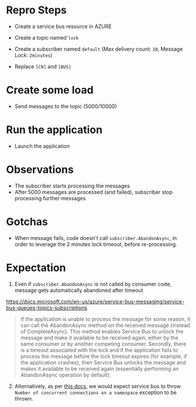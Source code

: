 # Repro Steps

* Create a service bus resource in AZURE
* Create a topic named `lock`
* Create a subscriber named `default` (Max delivery count: `10`, Message Lock: `2minutes`)

* Replace `[CN]` and `[BUS]`

# Create some load

* Send messages to the topic (5000/10000)

# Run the application

* Launch the application

# Observations

* The subscriber starts processing the messages
* After 5000 messages are processed (and failed), subscriber stop processing further messages

# Gotchas

* When message fails, code doesn't call `subscriber.AbandonAsync`, in order to leverage the 2 minutes lock timeout, before re-processing.

# Expectation

1.  Even if `subscriber.AbandonAsync` is not called by consumer code, message gets automatically abandoned after timeout

https://docs.microsoft.com/en-us/azure/service-bus-messaging/service-bus-queues-topics-subscriptions

> If the application is unable to process the message for some reason, it can call the AbandonAsync method on the received message (instead of CompleteAsync). This method enables Service Bus to unlock the message and make it available to be received again, either by the same consumer or by another competing consumer. Secondly, there is a timeout associated with the lock and if the application fails to process the message before the lock timeout expires (for example, if the application crashes), then Service Bus unlocks the message and makes it available to be received again (essentially performing an AbandonAsync operation by default). 

2. Alternatively, as per [this docs](https://docs.microsoft.com/en-us/azure/service-bus-messaging/service-bus-quotas), we would expect service bus to throw `Number of concurrent connections on a namespace` exception to be thrown.